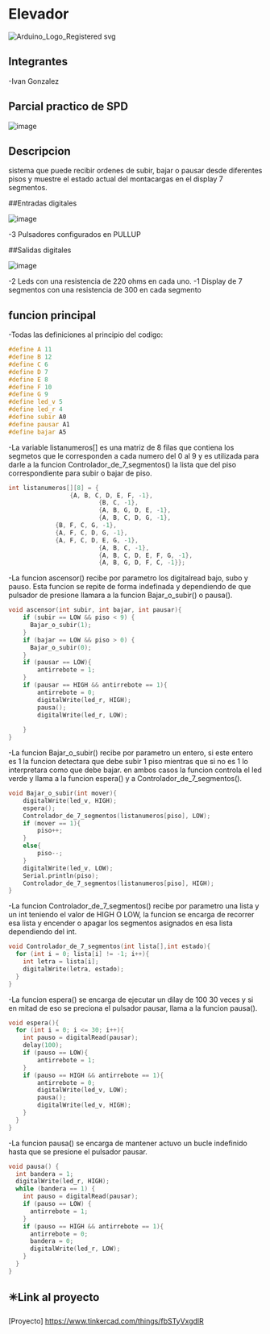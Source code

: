 # Elevador

![Arduino_Logo_Registered svg](https://user-images.githubusercontent.com/109388659/234407445-1de9faf7-fd9b-4d31-9f8d-089b83dd0892.png)
## Integrantes

-Ivan Gonzalez

## Parcial practico de SPD
![image](https://github.com/Ivan-Ex-Gonzalez/Elevador/assets/109388659/200bc7c0-87e7-4df9-bbba-b85215d1cf0a)

## Descripcion

sistema que puede recibir ordenes de subir, bajar o pausar desde diferentes pisos y muestre el estado actual del montacargas en el display 7 segmentos.

##Entradas digitales

![image](https://github.com/Ivan-Ex-Gonzalez/Elevador/assets/109388659/178cac20-5e05-4823-b012-0b8c083a8a40)

-3 Pulsadores configurados en PULLUP

##Salidas digitales

![image](https://github.com/Ivan-Ex-Gonzalez/Elevador/assets/109388659/1e419046-4bca-4800-90ae-3e6cdcf1bf60)

-2 Leds con una resistencia de 220 ohms en cada uno.
-1 Display de 7 segmentos con una resistencia de 300 en cada segmento

## funcion principal
-Todas las definiciones al principio del codigo:
```c++
#define A 11
#define B 12
#define C 6
#define D 7
#define E 8
#define F 10
#define G 9
#define led_v 5
#define led_r 4
#define subir A0
#define pausar A1
#define bajar A5
```
-La variable listanumeros[] es una matriz de 8 filas que contiena los segmetos que le corresponden a cada numero del 0 al 9 y es utilizada para 
darle a la funcion Controlador_de_7_segmentos() la lista que del piso correspondiente para subir o bajar de piso.

```c++
int listanumeros[][8] = {
    			 {A, B, C, D, E, F, -1},
                         {B, C, -1},
                         {A, B, G, D, E, -1},
                         {A, B, C, D, G, -1},
  			 {B, F, C, G, -1},
  			 {A, F, C, D, G, -1},
  			 {A, F, C, D, E, G, -1},
                         {A, B, C, -1},
                         {A, B, C, D, E, F, G, -1},
                         {A, B, G, D, F, C, -1}};
```


-La funcion ascensor() recibe por parametro los digitalread bajo, subo y pauso. Esta funcion se repite de forma indefinada y dependiendo de que pulsador de presione
llamara a la funcion Bajar_o_subir() o pausa().
```c++
void ascensor(int subir, int bajar, int pausar){
    if (subir == LOW && piso < 9) {
      Bajar_o_subir(1);
    }
  	if (bajar == LOW && piso > 0) {
      Bajar_o_subir(0);
    }
  	if (pausar == LOW){
      	antirrebote = 1;
    }
    if (pausar == HIGH && antirrebote == 1){
        antirrebote = 0;
        digitalWrite(led_r, HIGH);
    	pausa();
        digitalWrite(led_r, LOW);
      
    }
}
```
-La funcion Bajar_o_subir() recibe por parametro un entero, si este entero es 1 la funcion detectara que debe subir 1 piso mientras que si no es 1 lo interpretara 
como que debe bajar. en ambos casos la funcion controla el led verde y llama a la funcion espera() y a Controlador_de_7_segmentos().
```c++
void Bajar_o_subir(int mover){
	digitalWrite(led_v, HIGH);
    espera();
    Controlador_de_7_segmentos(listanumeros[piso], LOW);
  	if (mover == 1){
  		piso++;
  	}
  	else{
  		piso--;
  	}
    digitalWrite(led_v, LOW);
    Serial.println(piso);
    Controlador_de_7_segmentos(listanumeros[piso], HIGH);
}
```
-La funcion Controlador_de_7_segmentos() recibe por parametro una lista y un int teniendo el valor de HIGH O LOW, la funcion se encarga de recorrer 
esa lista y encender o apagar los segmentos asignados en esa lista dependiendo del int.
```c++
void Controlador_de_7_segmentos(int lista[],int estado){
  for (int i = 0; lista[i] != -1; i++){
  	int letra = lista[i];
    digitalWrite(letra, estado);
  }
}
```
-La funcion espera() se encarga de ejecutar un dilay de 100 30 veces y si en mitad de eso se preciona el pulsador pausar, llama a la funcion pausa().
```c++
void espera(){
  for (int i = 0; i <= 30; i++){
    int pauso = digitalRead(pausar);
    delay(100);
    if (pauso == LOW){
      	antirrebote = 1;
    }
    if (pauso == HIGH && antirrebote == 1){
        antirrebote = 0;
        digitalWrite(led_v, LOW);
    	pausa();
        digitalWrite(led_v, HIGH);
    }
  }
}
```
-La funcion pausa() se encarga de mantener actuvo un bucle indefinido hasta que se presione el pulsador pausar.
```c++
void pausa() {
  int bandera = 1;
  digitalWrite(led_r, HIGH);
  while (bandera == 1) {
    int pauso = digitalRead(pausar);
    if (pauso == LOW) {
      antirrebote = 1;
    }
    if (pauso == HIGH && antirrebote == 1){
      antirrebote = 0;
      bandera = 0;
      digitalWrite(led_r, LOW);
    }
  }
}
```

## :eight_pointed_black_star:Link al proyecto

[Proyecto] https://www.tinkercad.com/things/fbSTyVxgdlR

